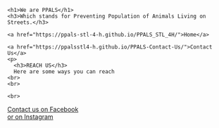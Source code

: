 <html>
  <head>
    <meta charset="utf-8">
    <meta name="viewport" content="width=device-width, initial-scale=1">
    <title>ENGLER PARK</title>
    <link rel="stylesheet" href="style.css">
  </head>
  <body>
    <p>
    
    <h1>We are PPALS</h1>
    <h3>Which stands for Preventing Population of Animals Living on Streets.</h3>
    
    <a href="https://ppals-stl-4-h.github.io/PPALS_STL_4H/">Home</a>
    
    <a href="https://ppalsstl4-h.github.io/PPALS-Contact-Us/">Contact Us</a>
    <p>
      <h3>REACH US</h3>
      Here are some ways you can reach 
    <br>
    <br>
  
    <br>
   <p>
  
  </body>
</html>
  <a href="https://www.facebook.com/Ppals-Protecting-Populations-of-Animals-Living-on-Streets-294691431214193/?__xts__%5B0%5D=68.ARAhlXTWjxM9J14u7TKNM5T8AhR_v92EdDtkHzwmsib468b0if61RadQbopUqvFdlrJU9uRzXYcdBp5yjKOcgqgXiSPbWAdRp4J9Sldqg_N1EGciUkZud6VTS9IBJVcJtpnZiXuoy72qxUNNX38MNNDc4xuAypqlV7bXUXgddWPFu2i4RIVGuoHcHWRK9ldslOD0AmNe8iHaxlg5DArFrQWsnlXIT543oMAkd_Y_mgFsC2U1xIIBWvWOkq1xjF1FwmSCRkKnCdiZThCU3YYDlpEYeffZEdZmp9GW3C9dF_dhm8FUVLCBoKxn5qCaqq4K5ME&__tn__=HHH-R">Contact us on Facebook</a>
  <br>
  <a href="https://www.instagram.com/4h_ppals/">or on Instagram</a>
  
 

